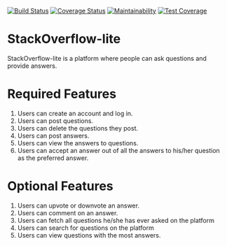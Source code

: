 [![Build Status](https://travis-ci.org/Johnsonojo/StackOverflow-lite.svg?branch=develop)](https://travis-ci.org/Johnsonojo/StackOverflow-lite)
[![Coverage Status](https://coveralls.io/repos/github/Johnsonojo/StackOverflow-lite/badge.svg?branch=develop)](https://coveralls.io/github/Johnsonojo/StackOverflow-lite?branch=develop)
[![Maintainability](https://api.codeclimate.com/v1/badges/fe369cdd7559a80aced8/maintainability)](https://codeclimate.com/github/Johnsonojo/StackOverflow-lite/maintainability)
[![Test Coverage](https://api.codeclimate.com/v1/badges/fe369cdd7559a80aced8/test_coverage)](https://codeclimate.com/github/Johnsonojo/StackOverflow-lite/test_coverage)


# StackOverflow-lite
StackOverflow-lite is a platform where people can ask questions and provide answers.

# Required Features
1. Users can create an account and log in.
2. Users can post questions.
3. Users can delete the questions they post.
4. Users can post answers.
5. Users can view the answers to questions.
6. Users can accept an answer out of all the answers to his/her question as the preferred
answer.

# Optional Features
1. Users can upvote or downvote an answer.
2. Users can comment on an answer.
3. Users can fetch all questions he/she has ever asked on the platform
4. Users can search for questions on the platform
5. Users can view questions with the most answers.
